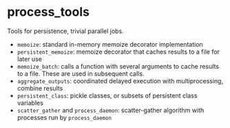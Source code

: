 process_tools
=============

Tools for persistence, trivial parallel jobs.

* `memoize`: standard in-memory memoize decorator implementation
* `persistent_memoize`: memoize decorator that caches results to a file for later use
* `memoize_batch`: calls a function with several arguments to cache results to a file. These are used in subsequent calls.
* `aggregate_outputs`: coordinated delayed execution with multiprocessing, combine results
* `persistent_class`: pickle classes, or subsets of persistent class variables
* `scatter_gather` and `process_daemon`: scatter-gather algorithm with processes run by `process_daemon`
